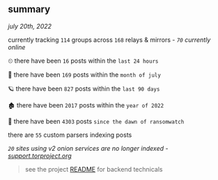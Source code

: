 
## summary
_july 20th, 2022_

currently tracking `114` groups across `168` relays & mirrors - _`70` currently online_

⏲ there have been `16` posts within the `last 24 hours`

🦈 there have been `169` posts within the `month of july`

🪐 there have been `827` posts within the `last 90 days`

🏚 there have been `2017` posts within the `year of 2022`

🦕 there have been `4303` posts `since the dawn of ransomwatch`

there are `55` custom parsers indexing posts

_`20` sites using v2 onion services are no longer indexed - [support.torproject.org](https://support.torproject.org/onionservices/v2-deprecation/)_

> see the project [README](https://github.com/joshhighet/ransomwatch#ransomwatch--) for backend technicals
